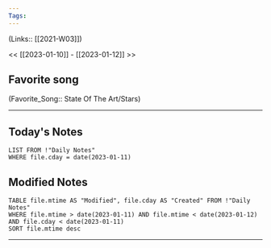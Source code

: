 ```yaml
---
Tags:
---
```

(Links:: [[2021-W03]])

<< [[2023-01-10]] - [[2023-01-12]] >>
## Favorite song
(Favorite_Song:: State Of The Art/Stars)
___
## Today's Notes
```dataview
LIST FROM !"Daily Notes"
WHERE file.cday = date(2023-01-11)
```
## Modified Notes
```dataview
TABLE file.mtime AS "Modified", file.cday AS "Created" FROM !"Daily Notes" 
WHERE file.mtime > date(2023-01-11) AND file.mtime < date(2023-01-12) AND file.cday < date(2023-01-11)
SORT file.mtime desc
```
___
